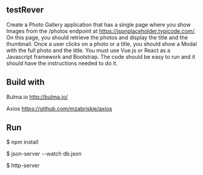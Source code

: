 
## testRever

Create a Photo Gallery application that has a single page where you show Images from the /photos endpoint at https://jsonplaceholder.typicode.com/. On this page, you should retrieve the photos and display the title and the thumbnail.
Once a user clicks on a photo or a title, you should show a Modal with the full photo and the title.
You must use Vue.js or React as a Javascript framework and Bootstrap.
The code should be easy to run and it should have the instructions needed to do it.


## Build with 

Bulma.io <http://bulma.io/>

Axios <https://github.com/mzabriskie/axios>



## Run 

$ npm install 

$ json-server --watch db.json

$ http-server
